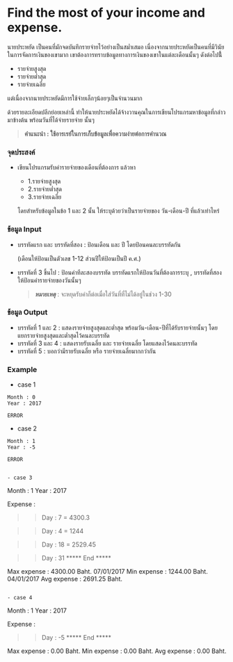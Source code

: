 # Find the most of your income and expense.

นายประหยัด เป็นคนที่มักจดบันทึกรายจ่ายไว้อย่างเป็นสม่ำเสมอ เนื่องจากนายประหยัดเป็นคนที่มีวินัยในการจัดการเงินของเขามาก เขาต้องการทราบข้อมูลทางการเงินของเขาในแต่ละเดือนนั้นๆ ดังต่อไปนี้้ 

  - รายจ่ายสูงสุด
  - รายจ่ายต่ำสุด
  - รายจ่ายเฉลี่ย
  
แต่เนื่องจากนายประหยัดมีการใช้จ่ายเล็กๆน้อยๆเป็นจำนวนมาก 

ด้วยรายละเอียดปลีกย่อยเหล่านี้ ทำให้นายประหยัดได้จ้างวานคุณในการเขียนโปรแกรมหาข้อมูลที่กล่าวมาข้างต้น พร้อมวันที่ได้จ่ายรายจ่าย นั้นๆ

> **คำแนะนำ : ใช้อารเรย์ในการเก็บข้อมูลเพื่อความง่ายต่อการคำนวณ**

### จุดประสงค์ ###
  - เขียนโปรแกรมรับค่ารายจ่ายของเดือนที่ต้องการ แล้วหา 
    - 1.รายจ่ายสูงสุด
    - 2.รายจ่ายต่ำสุด
    - 3.รายจ่ายเฉลี่ย
    
    โดยสำหรับข้อมูลในข้อ 1 และ 2 นั้น ให้ระบุด้วยว่าเป็นรายจ่ายของ วัน-เดือน-ปี ที่แล้วเท่าไหร่
    
### ข้อมูล Input ###
  - บรรทัดแรก และ บรรทัดที่สอง : ป้อนเดือน และ ปี โดยป้อนคนละบรรทัดกัน
  
    (เดือนให้ป้อนเป็นตัวเลข 1-12 ส่วนปีให้ป้อนเป็นปี ค.ศ.)
    
  - บรรทัดที่ 3 ขึ้นไป : ป้อนค่าทีละสองบรรทัด บรรทัดแรกให้ป้อนวันที่ต้องการระบุ , บรรทัดที่สองให้ป้อนค่ารายจ่ายของวันนั้นๆ 
    
    > **_หมายเหตุ_** : จะหยุดรับค่าก็ต่อเมื่อใส่วันที่ที่ไม่ได้อยู่ในช่วง 1-30
    
### ข้อมูล Output ###
  - บรรทัดที่ 1 และ 2 : แสดงรายจ่ายสูงสุดและต่ำสุด พร้อมวัน-เดือน-ปีที่ได้รับรายจ่ายนั้นๆ โดยแยกรายจ่ายสูงสุดและต่ำสุดไว้คนละบรรทัด
  - บรรทัดที่ 3 และ 4 : แสดงรายรับเฉลี่ย และ รายจ่ายเฉลี่ย โดยแสดงไว้คนละบรรทัด
  - บรรทัดที่ 5 : บอกว่ามีรายรับเฉลี่ย หรือ รายจ่ายเฉลี่ยมากกว่ากัน
  
### Example ###
  - case 1
  
  ~~~~
  Month : 0
  Year : 2017
  
  ERROR
  ~~~~
  
  - case 2
  
  ~~~~
  Month : 1
  Year : -5
  
  ERROR
  ~~~~
  
  ~~~~

  - case 3
  
  ~~~~
  Month : 1
  Year : 2017

  Expense :
  >> Day : 7
  = 4300.3
  
  >> Day : 4
  = 1244
  
  >> Day : 18
  = 2529.45
  
  >> Day : 31
  ***** End *****
  
  Max expense : 4300.00 Baht. 07/01/2017
  Min expense : 1244.00 Baht. 04/01/2017
  Avg expense : 2691.25 Baht.
  ~~~~
  
  - case 4
  ~~~~
  Month : 1
  Year : 2017
  
  Expense :
  >> Day : -5
  ***** End *****

  Max expense : 0.00 Baht.
  Min expense : 0.00 Baht.
  Avg expense : 0.00 Baht.
  ~~~~
  
  
